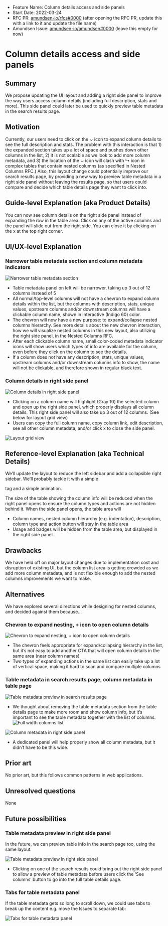 - Feature Name: Column details access and side panels
- Start Date: 2022-03-24
- RFC PR: [amundsen-io/rfcs#0000](https://github.com/amundsen-io/rfcs/pull/0000) (after opening the RFC PR, update this with a link to it and update the file name)
- Amundsen Issue: [amundsen-io/amundsen#0000](https://github.com/amundsen-io/amundsen/issues/0000) (leave this empty for now)

# Column details access and side panels

## Summary

We propose updating the UI layout and adding a right side panel to improve the way users access column details (including full description, stats and more). This side panel could later be used to quickly preview table metadata in the search results page.


## Motivation

Currently, our users need to click on the ⌄ icon to expand column details to see the full description and stats. The problem with this interaction is that 1) the expanded section takes up a lot of space and pushes down other columns in the list, 2) it is not scalable as we look to add more column metadata, and 3) the location of the ⌄ icon will clash with ↳ icon in complex tables that contain nested columns (as specified in Nested Columns RFC.) 
Also, this layout change could potentially improve our search results page, by providing a new way to preview table metadata in a right side panel without leaving the results page, so that users could compare and decide which table details page they want to click into.


## Guide-level Explanation (aka Product Details)

You can now see column details on the right side panel instead of expanding the row in the table area. Click on any of the active columns and the panel will slide out from the right side. You can close it by clicking on the x at the top right corner. 

## UI/UX-level Explanation

### Narrower table metadata section and column metadata indicators

![Narrower table metadata section](../assets/000/narrower-table-metadata-section.png)

* Table metadata panel on left will be narrower, taking up 3 out of 12 columns instead of 5
* All normal/top-level columns will not have a chevron to expand column details within the list, but the columns with description, stats, unique values, upstream columns and/or downstream columns will have a clickable column name, shown in interactive (Indigo 60) color.
* The chevron will now have a new purpose: to expand/collapse nested columns hierarchy. See more details about the new chevron interaction, how we will visualize nested columns in this new layout, also utilizing the right side panel, in the Nested Columns RFC.
* After each clickable column name, small color-coded metadata indicator icons will show users which types of info are available for the column, even before they click on the column to see the details.
* If a column does not have any description, stats, unique values, upstream columns and/or downstream columns info to show, the name will not be clickable, and therefore shown in regular black text.


### Column details in right side panel

![Column details in right side panel](../assets/000/right-side-panel.png)

* Clicking on a column name will highlight (Gray 10) the selected column and open up the right side panel, which properly displays all column details. This right side panel will also take up 3 out of 12 columns. (See below for layout grid view)
* Users can copy the full column name, copy column link, edit description, see all other column metadata, and/or click x to close the side panel.

![Layout grid view](../assets/000/layout-grid-view.png)


## Reference-level Explanation (aka Technical Details)

We’ll update the layout to reduce the left sidebar and add a collapsible right sidebar. We’ll probably tackle it with a simple <aside> tag and a simple animation.

The size of the table showing the column info will be reduced when the right panel opens to ensure the column types and actions are not hidden behind it. When the side panel opens, the table area will
* Column names, nested column hierarchy (e.g. indentation), description, column type and action button will stay in the table area
* Usage and badges will be hidden from the table area, but displayed in the right side panel. 


## Drawbacks

We have held off on major layout changes due to implementation cost and disruption of existing UI, but the column list area is getting crowded as we add more column metadata, and is not flexible enough to add the nested columns improvements we want to make.

## Alternatives

We have explored several directions while designing for nested columns, and decided against them because…

### Chevron to expand nesting, + icon to open column details

![Chevron to expand nesting, + icon to open column details](../assets/000/alt-1.png)

* The chevron feels appropriate for expand/collapsing hierarchy in the list, but it’s not easy to add another CTA that will open column details in the same area (near column names)
* Two types of expanding actions in the same list can easily take up a lot of vertical space, making it hard to scan and compare multiple columns

### Table metadata in search results page, column metadata in table page

![Table metadata preview in search results page](../assets/000/alt-2-1.png)

* We thought about removing the table metadata section from the table details page to make more room and show column info, but it’s important to see the table metadata together with the list of columns.
![Full width columns list](../assets/000/alt-2-2.png)

![Column metadata in right side panel](../assets/000/alt-2-3.png)

* A dedicated panel will help properly show all column metadata, but it didn’t have to be this wide.

## Prior art

No prior art, but this follows common patterns in web applications.

## Unresolved questions

None

## Future possibilities

### Table metadata preview in right side panel

In the future, we can preview table info in the search page too, using the same layout.

![Table metadata preview in right side panel](../assets/000/future-table-metadata-preview.png)

* Clicking on one of the search results could bring out the right side panel to allow a preview of table metadata before users click the ‘See columns’ button to go into the full table details page.

### Tabs for table metadata panel
If the table metadata gets so long to scroll down, we could use tabs to break up the content e.g. move the Issues to separate tab:

![Tabs for table metadata panel](../assets/000/future-tabs-for-table-metadata.png)

